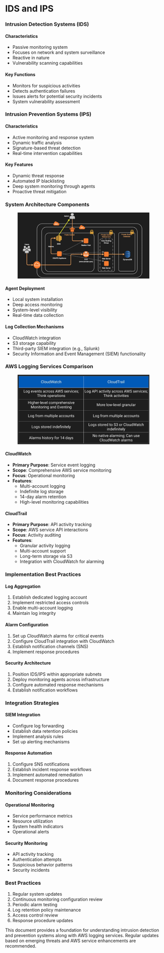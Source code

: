 # IDS and IPS

### Intrusion Detection Systems (IDS)

#### Characteristics

* Passive monitoring system
* Focuses on network and system surveillance
* Reactive in nature
* Vulnerability scanning capabilities

#### Key Functions

* Monitors for suspicious activities
* Detects authentication failures
* Issues alerts for potential security incidents
* System vulnerability assessment

### Intrusion Prevention Systems (IPS)

#### Characteristics

* Active monitoring and response system
* Dynamic traffic analysis
* Signature-based threat detection
* Real-time intervention capabilities

#### Key Features

* Dynamic threat response
* Automated IP blacklisting
* Deep system monitoring through agents
* Proactive threat mitigation

### System Architecture Components

<figure><img src="../../../../.gitbook/assets/image (16) (1) (1) (1) (1).png" alt=""><figcaption></figcaption></figure>

#### Agent Deployment

* Local system installation
* Deep access monitoring
* System-level visibility
* Real-time data collection

#### Log Collection Mechanisms

* CloudWatch integration
* S3 storage capability
* Third-party SIEM integration (e.g., Splunk)
* Security Information and Event Management (SIEM) functionality

### AWS Logging Services Comparison

<figure><img src="../../../../.gitbook/assets/image (17) (1) (1) (1) (1).png" alt=""><figcaption></figcaption></figure>

#### CloudWatch

* **Primary Purpose**: Service event logging
* **Scope**: Comprehensive AWS service monitoring
* **Focus**: Operational monitoring
* **Features**:
  * Multi-account logging
  * Indefinite log storage
  * 14-day alarm retention
  * High-level monitoring capabilities

#### CloudTrail

* **Primary Purpose**: API activity tracking
* **Scope**: AWS service API interactions
* **Focus**: Activity auditing
* **Features**:
  * Granular activity logging
  * Multi-account support
  * Long-term storage via S3
  * Integration with CloudWatch for alarming

### Implementation Best Practices

#### Log Aggregation

1. Establish dedicated logging account
2. Implement restricted access controls
3. Enable multi-account logging
4. Maintain log integrity

#### Alarm Configuration

1. Set up CloudWatch alarms for critical events
2. Configure CloudTrail integration with CloudWatch
3. Establish notification channels (SNS)
4. Implement response procedures

#### Security Architecture

1. Position IDS/IPS within appropriate subnets
2. Deploy monitoring agents across infrastructure
3. Configure automated response mechanisms
4. Establish notification workflows

### Integration Strategies

#### SIEM Integration

* Configure log forwarding
* Establish data retention policies
* Implement analysis rules
* Set up alerting mechanisms

#### Response Automation

1. Configure SNS notifications
2. Establish incident response workflows
3. Implement automated remediation
4. Document response procedures

### Monitoring Considerations

#### Operational Monitoring

* Service performance metrics
* Resource utilization
* System health indicators
* Operational alerts

#### Security Monitoring

* API activity tracking
* Authentication attempts
* Suspicious behavior patterns
* Security incidents

### Best Practices

1. Regular system updates
2. Continuous monitoring configuration review
3. Periodic alarm testing
4. Log retention policy maintenance
5. Access control review
6. Response procedure updates

This document provides a foundation for understanding intrusion detection and prevention systems along with AWS logging services. Regular updates based on emerging threats and AWS service enhancements are recommended.
